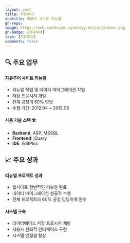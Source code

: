 ```yaml
---
layout: post
title: 자유투어
subtitle: 여행사 사이트 리뉴얼
gh-repo:
image: https://web.sosohappy.synology.me/pp/jautour.png
gh-badge: [자유투어]
tags: [자유투어]
comments: false
---
```


## 🔍 주요 업무

#### 자유투어 사이트 리뉴얼

- 리뉴얼 작업 및 데이터 마이그레이션 작업
- 저장 프로시저 개발
- 전체 공정의 60% 담당
- 수행 기간: 2012.04 ~ 2012.06

#### 사용 기술 스택 🛠

- **Backend**: ASP, MSSQL
- **Frontend**: jQuery
- **IDE**: EditPlus

## 📈 주요 성과

#### 리뉴얼 프로젝트 성과

- 웹사이트 전반적인 리뉴얼 완료
- 데이터 마이그레이션 성공적 수행
- 전체 프로젝트의 60% 공정 담당하여 완수

#### 시스템 구축

- 데이터베이스 저장 프로시저 개발
- 사용자 친화적 인터페이스 구현
- 시스템 안정성 향상
